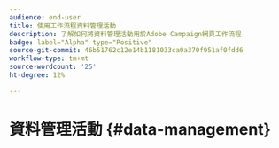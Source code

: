 ```yaml
---
audience: end-user
title: 使用工作流程資料管理活動
description: 了解如何將資料管理活動用於Adobe Campaign網頁工作流程
badge: label="Alpha" type="Positive"
source-git-commit: 46b51762c12e14b1181033ca0a370f951af0fdd6
workflow-type: tm+mt
source-wordcount: '25'
ht-degree: 12%

---
```


# 資料管理活動 {#data-management}
